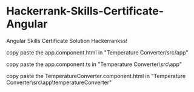 # Hackerrank-Skills-Certificate-Angular
Angular Skills Certificate Solution Hackerrankss!

copy paste the app.component.html in "Temperature Converter/src/app" 

copy paste the app.component.ts in "Temperature Converter\src\app"

copy paste the TemperatureConverter.component.html in "Temperature Converter\src\app\temperatureConverter"

